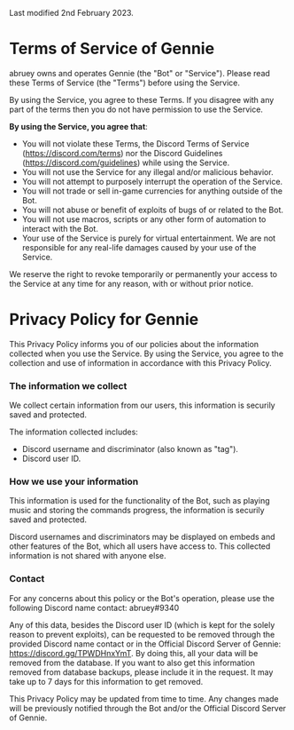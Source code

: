 Last modified 2nd February 2023.

# Terms of Service of Gennie

abruey owns and operates Gennie (the "Bot" or "Service"). Please read these Terms of Service (the "Terms") before using the Service.

By using the Service, you agree to these Terms. If you disagree with any part of the terms then you do not have permission to use the Service.

**By using the Service, you agree that**:

- You will not violate these Terms, the Discord Terms of Service (https://discord.com/terms) nor the Discord Guidelines (https://discord.com/guidelines) while using the Service.
- You will not use the Service for any illegal and/or malicious behavior.
- You will not attempt to purposely interrupt the operation of the Service.
- You will not trade or sell in-game currencies for anything outside of the Bot.
- You will not abuse or benefit of exploits of bugs of or related to the Bot.
- You will not use macros, scripts or any other form of automation to interact with the Bot.
- Your use of the Service is purely for virtual entertainment. We are not responsible for any real-life damages caused by your use of the Service.

We reserve the right to revoke temporarily or permanently your access to the Service at any time for any reason, with or without prior notice.

# Privacy Policy for Gennie

This Privacy Policy informs you of our policies about the information collected when you use the Service. By using the Service, you agree to the collection and use of information in accordance with this Privacy Policy.

### The information we collect

We collect certain information from our users, this information is securily saved and protected.

The information collected includes:
- Discord username and discriminator (also known as "tag").
- Discord user ID.

### How we use your information

This information is used for the functionality of the Bot, such as playing music and storing the commands progress, the information is securily saved and protected.

Discord usernames and discriminators may be displayed on embeds and other features of the Bot, which all users have access to.
This collected information is not shared with anyone else.

### Contact

For any concerns about this policy or the Bot's operation, please use the following Discord name contact: abruey#9340

Any of this data, besides the Discord user ID (which is kept for the solely reason to prevent exploits), can be requested to be removed through the provided Discord name contact or in the Official Discord Server of Gennie: https://discord.gg/TPWDHnxYmT. By doing this, all your data will be removed from the database. If you want to also get this information removed from database backups, please include it in the request. It may take up to 7 days for this information to get removed.

This Privacy Policy may be updated from time to time. Any changes made will be previously notified through the Bot and/or the Official Discord Server of Gennie.